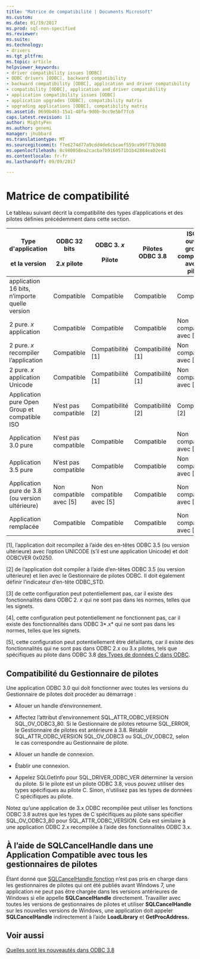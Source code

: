 ```yaml
---
title: "Matrice de compatibilité | Documents Microsoft"
ms.custom: 
ms.date: 01/19/2017
ms.prod: sql-non-specified
ms.reviewer: 
ms.suite: 
ms.technology:
- drivers
ms.tgt_pltfrm: 
ms.topic: article
helpviewer_keywords:
- driver compatibility issues [ODBC]
- ODBC drivers [ODBC], backward compatibility
- backward compatibility [ODBC], application and driver compatibility
- compatibility [ODBC], application and driver compatibility
- application compatibility issues [ODBC]
- application upgrades [ODBC], compatibility matrix
- upgrading applications [ODBC], compatibility matrix
ms.assetid: 0690b463-15a1-48fa-9d0b-9cc9e5bf7fc6
caps.latest.revision: 11
author: MightyPen
ms.author: genemi
manager: jhubbard
ms.translationtype: MT
ms.sourcegitcommit: f7e6274d77a9cdd4de6cbcaef559ca99f77b3608
ms.openlocfilehash: 8c980058ea2cacba7b9160571b1b42884ea02e41
ms.contentlocale: fr-fr
ms.lasthandoff: 09/09/2017

---
```

# <a name="compatibility-matrix"></a>Matrice de compatibilité
Le tableau suivant décrit la compatibilité des types d’applications et des pilotes définies précédemment dans cette section.  
  
|Type d'application<br /><br /> et la version|ODBC 32 bits<br /><br /> 2.*x* pilote|ODBC 3. *x*<br /><br /> Pilote|Pilotes ODBC 3.8|ISO et ouvrez groupe compatibles avec le pilote|  
|--------------------------------------|-----------------------------------|---------------------------|---------------------|-----------------------------------------|  
|application 16 bits, n’importe quelle version|Compatible|Compatible|Compatible|Compatible|  
|2 pure. *x* application|Compatible|Compatible|Compatible|Non compatible avec [3]|  
|2 pure. *x* recompiler l’application|Compatible|Compatibilité [1]|Compatibilité [1]|Non compatible avec [3]|  
|2 pure. *x* application Unicode|Compatible|Compatibilité [1]|Compatibilité [1]|Non compatible avec [3]|  
|Application pure Open Group et compatible ISO|N’est pas compatible|Compatibilité [2]|Compatibilité [2]|Compatibilité [2]|  
|Application 3.0 pure|N’est pas compatible|Compatible|Compatible|Non compatible avec [4]|  
|Application 3.5 pure|N’est pas compatible|Compatible|Compatible|Non compatible avec [4]|  
|Application pure de 3.8 (ou version ultérieure)|Non compatible avec [5]|Non compatible avec [5]|Compatible|Non compatible avec [4]|  
|Application remplacée|Compatible|Compatible|Compatible|Non compatible avec [3]|  
  
 [1], l’application doit recompilez à l’aide des en-têtes ODBC 3.5 (ou version ultérieure) avec l’option UNICODE (s’il est une application Unicode) et doit ODBCVER 0x0250.  
  
 [2] de l’application doit compiler à l’aide d’en-têtes ODBC 3.5 (ou version ultérieure) et lien avec le Gestionnaire de pilotes ODBC. Il doit également définir l’indicateur d’en-tête ODBC_STD.  
  
 [3] de cette configuration peut potentiellement pas, car il existe des fonctionnalités dans ODBC 2. *x* qui ne sont pas dans les normes, telles que les signets.  
  
 [4], cette configuration peut potentiellement ne fonctionnent pas, car il existe des fonctionnalités dans ODBC 3*.x* qui ne sont pas dans les normes, telles que les signets.  
  
 [5], cette configuration peut potentiellement être défaillants, car il existe des fonctionnalités qui ne sont pas dans ODBC 2.x ou 3.x pilotes, tels que spécifiques au pilote dans ODBC 3.8 [des Types de données C dans ODBC](../../../odbc/reference/develop-app/c-data-types-in-odbc.md).  
  
## <a name="driver-manager-compatibility"></a>Compatibilité du Gestionnaire de pilotes  
 Une application ODBC 3.0 qui doit fonctionner avec toutes les versions du Gestionnaire de pilotes doit procéder au démarrage :  
  
-   Allouer un handle d’environnement.  
  
-   Affectez l’attribut d’environnement SQL_ATTR_ODBC_VERSION SQL_OV_ODBC3_80. Si le Gestionnaire de pilotes retourne SQL_ERROR, le Gestionnaire de pilotes est antérieure à 3.8. Rétablir SQL_ATTR_ODBC_VERSION SQL_OV_ODBC3 ou SQL_OV_ODBC2, selon le cas correspondre au Gestionnaire de pilote.  
  
-   Allouer un handle de connexion.  
  
-   Établir une connexion.  
  
-   Appelez SQLGetInfo pour SQL_DRIVER_ODBC_VER déterminer la version du pilote. Si le pilote est un pilote ODBC 3.8, vous pouvez utiliser des types spécifiques au pilote C. Sinon, n’utilisez pas les types de données C spécifiques au pilote.  
  
 Notez qu’une application de 3.x ODBC recompilée peut utiliser les fonctions ODBC 3.8 autres que les types de C spécifiques au pilote sans spécifier SQL_OV_ODBC3_80 pour SQL_ATTR_ODBC_VERSION. Cela est similaire à une application ODBC 2.x recompilée à l’aide des fonctionnalités ODBC 3.x.  
  
## <a name="using-sqlcancelhandle-in-an-application-compatible-with-all-driver-managers"></a>À l’aide de SQLCancelHandle dans une Application Compatible avec tous les gestionnaires de pilotes  
 Étant donné que [SQLCancelHandle fonction](../../../odbc/reference/syntax/sqlcancelhandle-function.md) n’est pas pris en charge dans les gestionnaires de pilotes qui ont été publiés avant Windows 7, une application ne peut pas être chargée dans les versions antérieures de Windows si elle appelle **SQLCancelHandle** directement. Travailler avec toutes les versions de gestionnaires de pilotes et utiliser **SQLCancelHandle** sur les nouvelles versions de Windows, une application doit appeler **SQLCancelHandle** indirectement à l’aide **LoadLibrary** et **GetProcAddress.**  
  
## <a name="see-also"></a>Voir aussi  
 [Quelles sont les nouveautés dans ODBC 3.8](../../../odbc/reference/what-s-new-in-odbc-3-8.md)
